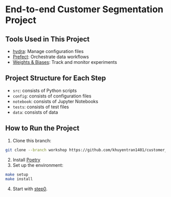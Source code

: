 # End-to-end Customer Segmentation Project

## Tools Used in This Project
* [hydra](https://hydra.cc/): Manage configuration files
* [Prefect](https://www.prefect.io/): Orchestrate data workflows
* [Weights & Biases](https://wandb.ai/): Track and monitor experiments

## Project Structure for Each Step
* `src`: consists of Python scripts
* `config`: consists of configuration files
* `notebook`: consists of Jupyter Notebooks
* `tests`: consists of test files
* `data`: consists of data

## How to Run the Project
1. Clone this branch:
```bash
git clone --branch workshop https://github.com/khuyentran1401/customer_segmentation.git
```
2. Install [Poetry](https://python-poetry.org/docs/#installation)
3. Set up the environment:
```bash
make setup
make install
```
4. Start with [step0](./step0).
